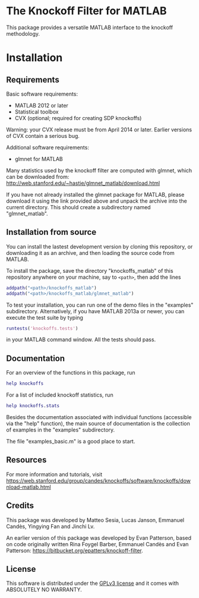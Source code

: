 The Knockoff Filter for MATLAB
==========================

This package provides a versatile MATLAB interface to the knockoff methodology.

# Installation

## Requirements

Basic software requirements:

- MATLAB 2012 or later
- Statistical toolbox
- CVX (optional; required for creating SDP knockoffs)

Warning: your CVX release must be from April 2014 or later. Earlier
versions of CVX contain a serious bug.
  
Additional software requirements:

 - glmnet for MATLAB
 
Many statistics used by the knockoff filter are computed with glmnet, 
which can be downloaded from:
http://web.stanford.edu/~hastie/glmnet_matlab/download.html

If you have not already installed the glmnet package for MATLAB, please download it using the link provided above 
and unpack the archive into the current directory. 
This should create a subdirectory named "glmnet_matlab".

## Installation from source

You can install the lastest development version by cloning this repository, or downloading it as an archive, and then loading the source code from MATLAB.

To install the package, save the directory "knockoffs_matlab" of this repository anywhere on your machine, say to `<path>`, then add the lines
```Matlab
addpath("<path>/knockoffs_matlab")
addpath("<path>/knockoffs_matlab/glmnet_matlab")
```

To test your installation, you can run one of the demo files in the "examples" subdirectory. Alternatively, if you have MATLAB 2013a or newer, you can execute the test suite by typing
```Matlab
runtests('knockoffs.tests')
```

in your MATLAB command window. All the tests should pass.

## Documentation

For an overview of the functions in this package, run

```Matlab
help knockoffs
```

For a list of included knockoff statistics, run

```Matlab
help knockoffs.stats
```

Besides the documentation associated with individual functions 
(accessible via the "help" function), the main source of documentation
is the collection of examples in the "examples" subdirectory.

The file "examples_basic.m" is a good place to start.

## Resources
For more information and tutorials, visit
https://web.stanford.edu/group/candes/knockoffs/software/knockoffs/download-matlab.html

## Credits

This package was developed by Matteo Sesia, Lucas Janson, Emmanuel Candès, Yingying Fan and Jinchi Lv.

An earlier version of this package was developed by Evan Patterson, based on code originally written Rina Foygel Barber, Emmanuel Candès and Evan Patterson: https://bitbucket.org/epatters/knockoff-filter.

## License

This software is distributed under the [GPLv3 license](https://www.gnu.org/licenses/gpl-3.0.en.html) and it comes with ABSOLUTELY NO WARRANTY.